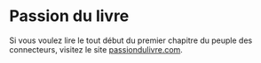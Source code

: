 # Passion du livre

Si vous voulez lire le tout début du premier chapitre du peuple des connecteurs, visitez le site [passiondulivre.com](http://www.passiondulivre.com/Fiche.aspx?idLivre=20306&type=5).